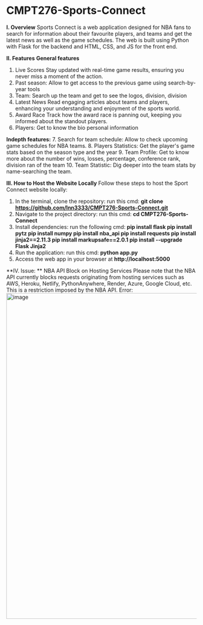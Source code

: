 # CMPT276-Sports-Connect

**I. Overview**
Sports Connect is a web application designed for NBA fans to search for information about their favourite players, and teams and get the latest news as well as the game schedules. The web is built using Python with Flask for the backend and HTML, CSS, and JS for the front end.

**II. Features**
**General features**
1. Live Scores
Stay updated with real-time game results, ensuring you never miss a moment of the action.
2. Past season: 
Allow to get access to the previous game using search-by-year tools
3. Team: 
Search up the team and get to see the logos, division, division
4. Latest News
Read engaging articles about teams and players, enhancing your understanding and enjoyment of the sports world.
5. Award Race
Track how the award race is panning out, keeping you informed about the standout players.
6. Players:
Get to know the bio personal information 

**Indepth features:**
7. Search for team schedule:
Allow to check upcoming game schedules for NBA teams.
8. Players Statistics:
Get the player's game stats based on the season type and the year
9. Team Profile:
Get to know more about the number of wins, losses, percentage, conference rank, division ran of the team
10. Team Statistic:
Dig deeper into the team stats by name-searching the team. 

**III. How to Host the Website Locally**
Follow these steps to host the Sport Connect website locally:

1. In the terminal, clone the repository:
run this cmd: **git clone https://github.com/lnn3333/CMPT276-Sports-Connect.git**
2. Navigate to the project directory: 
run this cmd: **cd CMPT276-Sports-Connect**
3. Install dependencies: 
run the following cmd:
**pip install flask
pip install pytz
pip install numpy
pip install nba_api
pip install requests
pip install jinja2==2.11.3
pip install markupsafe==2.0.1
pip install --upgrade Flask Jinja2**
4. Run the application: 
run this cmd: **python app.py**
5. Access the web app in your browser at **http://localhost:5000**


**IV. Issue: **
NBA API Block on Hosting Services
  Please note that the NBA API currently blocks requests originating from hosting services such as AWS, Heroku, Netlify, PythonAnywhere, Render, Azure, Google Cloud, etc. This is a restriction imposed by the NBA API.
Error:
<img width="863" alt="image" src="https://github.com/lnn3333/CMPT276-Sports-Connect/assets/136864245/caa12bc8-6307-406a-bbcf-60c651e5a10a">
